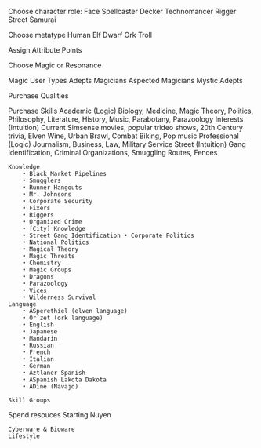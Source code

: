Choose character role:
    Face
    Spellcaster
    Decker
    Technomancer
    Rigger
    Street Samurai


Choose metatype
    Human
    Elf
    Dwarf
    Ork
    Troll

Assign Attribute Points

Choose Magic or Resonance

Magic User Types
    Adepts
    Magicians
    Aspected Magicians 
    Mystic Adepts


Purchase Qualities 

Purchase Skills
    Academic (Logic)
        Biology, Medicine, Magic Theory, Politics, Philosophy, Literature, History, Music, Parabotany, Parazoology
    Interests (Intuition)
        Current Simsense movies, popular trideo shows, 20th Century trivia, Elven Wine, Urban Brawl, Combat Biking, Pop music
    Professional (Logic) 
        Journalism, Business, Law, Military Service
    Street (Intuition)
        Gang Identification, Criminal Organizations, Smuggling Routes, Fences

    Knowledge
        • Black Market Pipelines
        • Smugglers
        • Runner Hangouts
        • Mr. Johnsons
        • Corporate Security
        • Fixers
        • Riggers
        • Organized Crime
        • [City] Knowledge
        • Street Gang Identification • Corporate Politics
        • National Politics
        • Magical Theory
        • Magic Threats
        • Chemistry
        • Magic Groups
        • Dragons
        • Parazoology
        • Vices
        • Wilderness Survival
    Language
        • ASperethiel (elven language)
        • Or’zet (ork language)
        • English
        • Japanese
        • Mandarin
        • Russian 
        • French 
        • Italian
        • German 
        • Aztlaner Spanish
        • ASpanish Lakota Dakota
        • ADiné (Navajo)

    Skill Groups

Spend resouces 
    Starting Nuyen

    Cyberware & Bioware
    Lifestyle
    